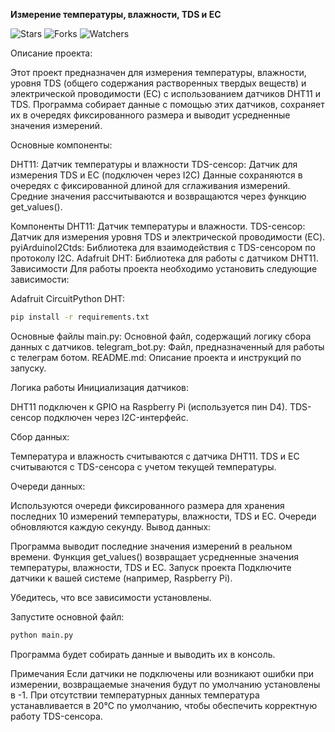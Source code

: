 **Измерение температуры, влажности, TDS и EC**

![Stars](https://img.shields.io/github/stars/ivan-rudakov/telegram_tds_notificator?style=flat-square)
![Forks](https://img.shields.io/github/forks/ivan-rudakov/telegram_tds_notificator?style=flat-square)
![Watchers](https://img.shields.io/github/watchers/ivan-rudakov/telegram_tds_notificator?style=flat-square)

Описание проекта:

Этот проект предназначен для измерения температуры, влажности, уровня TDS (общего содержания растворенных твердых веществ) и электрической проводимости (EC) с использованием датчиков DHT11 и TDS. Программа собирает данные с помощью этих датчиков, сохраняет их в очередях фиксированного размера и выводит усредненные значения измерений.

Основные компоненты:

DHT11: Датчик температуры и влажности
TDS-сенсор: Датчик для измерения TDS и EC (подключен через I2C)
Данные сохраняются в очередях с фиксированной длиной для сглаживания измерений. Средние значения рассчитываются и возвращаются через функцию get_values().

Компоненты
DHT11: Датчик температуры и влажности.
TDS-сенсор: Датчик для измерения уровня TDS и электрической проводимости (EC).
pyiArduinoI2Ctds: Библиотека для взаимодействия с TDS-сенсором по протоколу I2C.
Adafruit DHT: Библиотека для работы с датчиком DHT11.
Зависимости
Для работы проекта необходимо установить следующие зависимости:

Adafruit CircuitPython DHT:
```bash
pip install -r requirements.txt
```

Основные файлы
main.py: Основной файл, содержащий логику сбора данных с датчиков.
telegram_bot.py: Файл, предназначенный для работы с телеграм ботом.
README.md: Описание проекта и инструкций по запуску.

Логика работы
Инициализация датчиков:

DHT11 подключен к GPIO на Raspberry Pi (используется пин D4).
TDS-сенсор подключен через I2C-интерфейс.

Сбор данных:

Температура и влажность считываются с датчика DHT11.
TDS и EC считываются с TDS-сенсора с учетом текущей температуры.

Очереди данных:

Используются очереди фиксированного размера для хранения последних 10 измерений температуры, влажности, TDS и EC.
Очереди обновляются каждую секунду.
Вывод данных:

Программа выводит последние значения измерений в реальном времени.
Функция get_values() возвращает усредненные значения температуры, влажности, TDS и EC.
Запуск проекта
Подключите датчики к вашей системе (например, Raspberry Pi).

Убедитесь, что все зависимости установлены.

Запустите основной файл:

```bash
python main.py
```
Программа будет собирать данные и выводить их в консоль.

Примечания
Если датчики не подключены или возникают ошибки при измерении, возвращаемые значения будут по умолчанию установлены в -1.
При отсутствии температурных данных температура устанавливается в 20°C по умолчанию, чтобы обеспечить корректную работу TDS-сенсора.
